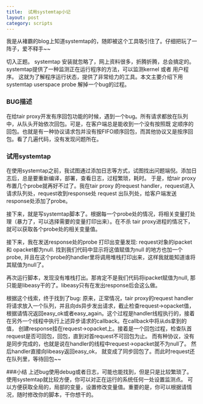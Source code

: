 ```yaml
---
title:  试用systemtap小记
layout: post
category: scripts
---
```


我是从褚霸的blog上知道systemtap的，随即被这个工具吸引住了。仔细把玩了一阵子，爱不释手~~ 


切入正题。
systemtap 安装就忽略了，网上资料很多，折腾折腾，总会搞定的。systemtap提供了一种监测正在运行程序的方法，可以监测kernel 或者 用户程序。
这就为了解程序运行状态，提供了非常给力的工具。本文主要介绍下用systemtap userspace probe 解掉一个bug的过程。

### BUG描述
在给tair proxy开发有序回包功能的时候，遇到一个bug。所有请求都放在队列中，从队头开始依次回包。可是，在客户端总是能收到一个没有按照既
定顺序的回包。也就是有一种协议请求包并没有按FIFO顺序回包，而其他协议又是按序回包。看了几遍代码，没有发现问题所在。

### 试用systemtap
在使用systemtap之前，我试图通过添加日志等方式，试图找出问题端倪。添加日志后，总是要重新编译，部署，查看日志，过程繁琐，耗时。
于是，给tair proxy布置几个probe就再好不过了。我在tair proxy 的request handler，request进入请求队列处，request收到response处
request 出队列处，给客户端发送response处添加了probe。

接下来，就是写systemtap脚本了。根据每一个probe处的情况，将相关变量打处理（暴力了，可以选择需要的变量打印出来）。在不杀
tair proxy进程的情况下，就可以获取各个probe处的相关变量值。

接下来，我在发送response处的probe 打印出变量发现: request对象的ipacket 和 opacket都为null. 找到我们代码中显示将这值赋值为null
的地方也加一个probe, 并且在这个probe的handler里将调用堆栈打印出来，这样我就能知道谁将其赋值为null了。

再次运行脚本，发现没有堆栈打出。那肯定不是我们代码将ipacket赋值为null, 那只能是libeasy干的了。libeasy只有在发出response后会这么做。

根据这个线索，终于找到了bug:  原来，正常情况，tair proxy的request handler将请求放入一个队列，并且向ds异步发出请求，截止检查request->opacket值，
根据请情况返回easy_ok或者easy_again。这个过程是handler线程执行的，接着在另外一个线程中执行上述异步请求的callback。在callback中将从ds拿到的值，
创建response挂在request->opacket上。接着是一个回包过程，检查队首request是否可回包，回包，直到对首request不可回包为止。
而有种协议，没有是同步完成的，也就是说在handler的线程中request->opacket就不为null了。 然后handler直接向libeasy返回easy_ok，
就变成了同步回包了。而此时request还在队列里，等待回包~~ 

###小结
上述bug使用debug或者日志，可能也能找到，但是只是比较繁琐了。使用systemtap就比较方便，你可以对正在运行的系统任何一处设置监测点。
可以方便获取全局的，局部的变量，设置修改变量值。重要的是，你可以根据请情况，随时修改你的脚本，干你想干的。
